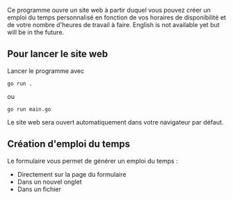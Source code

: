 Ce programme ouvre un site web à partir duquel vous pouvez créer un emploi du temps personnalisé en fonction de vos horaires de disponibilité et de votre nombre d'heures de travail à faire.
English is not available yet but will be in the future.

## Pour lancer le site web

Lancer le programme avec 
```
go run .
```
ou 
```
go run main.go
```

Le site web sera ouvert automatiquement dans votre navigateur par défaut. 

## Création d'emploi du temps
Le formulaire vous permet de générer un emploi du temps :
- Directement sur la page du formulaire
- Dans un nouvel onglet
- Dans un fichier